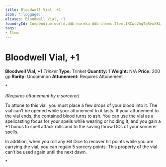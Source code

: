 ```yaml
---
title: Bloodwell Vial, +1
icon: ':luggage:'
aliases: Bloodwell Vial, +1
foundryId: Compendium.world.ddb-eureka-ddb-items.Item.1XCwcVhqTqRvwX8L
tags:
- Item
---
```


# Bloodwell Vial, +1

**Bloodwell Vial, +1**
_Trinket_
**Type:** Trinket
**Quantity:** 1
**Weight:** N/A
**Price:** 200 gp
**Rarity:** Uncommon
**Attunement:** Requires Attunement

*<div class="item-attunement"><i>(Requires attunement by a sorcerer)</i><p>To attune to this vial, you must place a few drops of your blood into it. The vial can’t be opened while your attunement to it lasts. If your attunement to the vial ends, the contained blood turns to ash. You can use the vial as a spellcasting focus for your spells while wearing or holding it, and you gain a +1 bonus to spell attack rolls and to the saving throw DCs of your sorcerer spells.

In addition, when you roll any Hit Dice to recover hit points while you are carrying the vial, you can regain 5 sorcery points. This property of the vial can’t be used again until the next dawn.</p>*